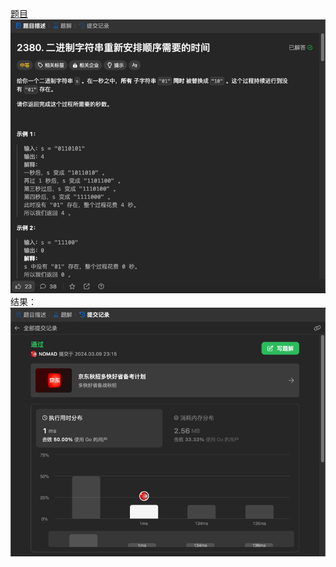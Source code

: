 [题目](https://leetcode.cn/problems/move-pieces-to-obtain-a-string)
![pic](img.png)
结果：
![pic](result.png)
